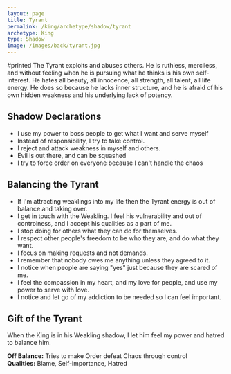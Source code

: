 ```yaml
---
layout: page
title: Tyrant
permalink: /king/archetype/shadow/tyrant
archetype: King
type: Shadow
image: /images/back/tyrant.jpg
---
```

#printed The Tyrant exploits and abuses others. He is ruthless, merciless, and without feeling when he is pursuing what he thinks is his own self-interest. He hates all beauty, all innocence, all strength, all talent, all life energy. He does so because he lacks inner structure, and he is afraid of his own hidden weakness and his underlying lack of potency.  
  
## Shadow Declarations  
- I use my power to boss people to get what I want and serve myself  
- Instead of responsibility, I try to take control.  
- I reject and attack weakness in myself and others.  
- Evil is out there, and can be squashed  
- I try to force order on everyone because I can't handle the chaos  
## Balancing the Tyrant  
- If I'm attracting weaklings into my life then the Tyrant energy is out of balance and taking over.  
- I get in touch with the Weakling. I feel his vulnerability and out of controlness, and I accept his qualities as a part of me.   
- I stop doing for others what they can do for themselves.   
- I respect other people's freedom to be who they are, and do what they want.  
- I focus on making requests and not demands.   
- I remember that nobody owes me anything unless they agreed to it.   
- I notice when people are saying "yes" just because they are scared of me.  
- I feel the compassion in my heart, and my love for people, and use my power to serve with love.   
- I notice and let go of my addiction to be needed so I can feel important.  
## Gift of the Tyrant  
When the King is in his Weakling shadow, I let him feel my power and hatred to balance him.   
  
**Off Balance:** Tries to make Order defeat Chaos through control  
**Qualities:** Blame, Self-importance, Hatred
